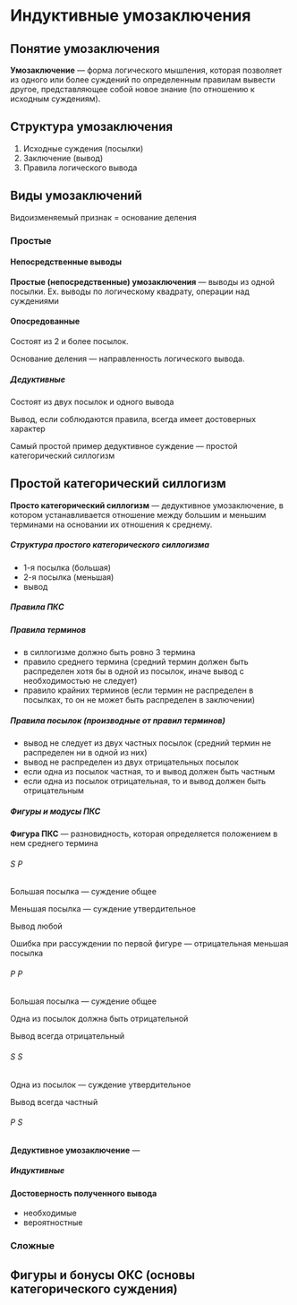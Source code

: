 # Индуктивные умозаключения

## Понятие умозаключения

**Умозаключение** — форма логического мышления, которая позволяет из одного или более суждений по определенным правилам вывести другое, представляющее собой новое знание (по отношению к исходным суждениям).

## Структура умозаключения

1. Исходные суждения (посылки)
2. Заключение (вывод)
3. Правила логического вывода

## Виды умозаключений

Видоизменяемый признак = основание деления

### Простые

#### Непосредственные выводы

**Простые (непосредственные) умозаключения** — выводы из одной посылки.
Ex. выводы по логическому квадрату, операции над суждениями

#### Опосредованные

Состоят из 2 и более посылок.

Основание деления — направленность логического вывода.

##### Дедуктивные

Состоят из двух посылок и одного вывода

Вывод, если соблюдаются правила, всегда имеет достоверных характер

Самый простой пример дедуктивное суждение — простой категорический силлогизм

## Простой категорический силлогизм

**Просто категорический силлогизм** — дедуктивное умозаключение, в котором устанавливается отношение между большим и меньшим терминами на основании их отношения к среднему.

##### Структура простого категорического силлогизма

- 1-я посылка (большая)
- 2-я посылка (меньшая)
- вывод

##### Правила ПКС

##### Правила терминов

- в силлогизме должно быть ровно 3 термина
- правило среднего термина (средний термин должен быть распределен хотя бы в одной из посылок, иначе вывод с необходимостью не следует)
- правило крайних терминов (если термин не распределен в посылках, то он не может быть распределен в заключении)

##### Правила посылок (производные от правил терминов)

- вывод не следует из двух частных посылок (средний термин не распределен ни в одной из них)
- вывод не распределен из двух отрицательных посылок
- если одна из посылок частная, то и вывод должен быть частным
- если одна из посылок отрицательная, то и вывод должен быть отрицательным

##### Фигуры и модусы ПКС

**Фигура ПКС** — разновидность, которая определяется положением в нем среднего термина

###### S P

Большая посылка — суждение общее

Меньшая посылка — суждение утвердительное

Вывод любой

Ошибка при рассуждении по первой фигуре — отрицательная меньшая посылка

###### P P

Большая посылка — суждение общее

Одна из посылок должна быть отрицательной

Вывод всегда отрицательный

###### S S

Одна из посылок — суждение утвердительное

Вывод всегда частный

###### P S

**Дедуктивное умозаключение** — 

##### Индуктивные



#### Достоверность полученного вывода

- необходимые
- вероятностные

### Сложные

## Фигуры и бонусы ОКС (основы категорического суждения)


